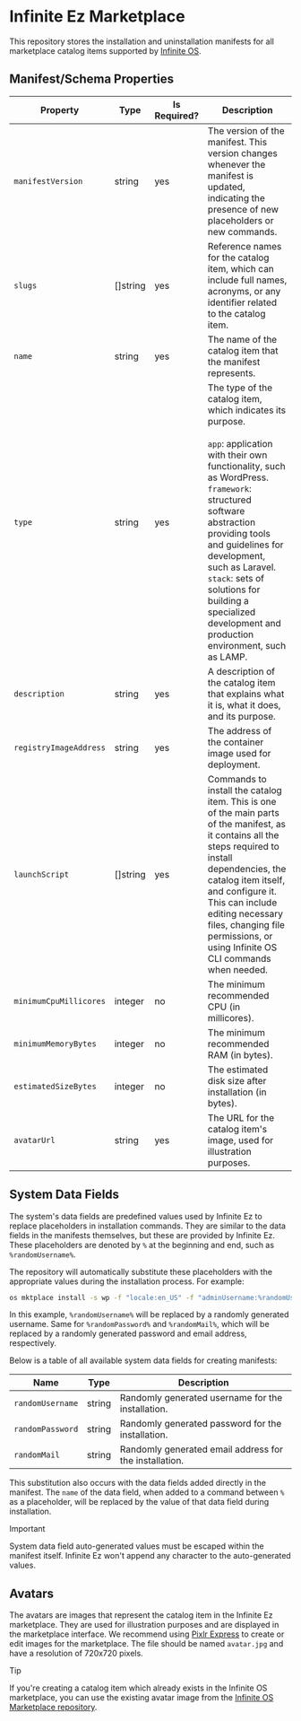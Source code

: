 # Infinite Ez Marketplace

This repository stores the installation and uninstallation manifests for all marketplace catalog items supported by [Infinite OS](https://github.com/goinfinite/os).

## Manifest/Schema Properties

| Property               | Type     | Is Required? | Description                                                                                                                                                                                                                                                                                                                                                               |
| ---------------------- | -------- | ------------ | ------------------------------------------------------------------------------------------------------------------------------------------------------------------------------------------------------------------------------------------------------------------------------------------------------------------------------------------------------------------------- |
| `manifestVersion`      | string   | yes          | The version of the manifest. This version changes whenever the manifest is updated, indicating the presence of new placeholders or new commands.                                                                                                                                                                                                                          |
| `slugs`                | []string | yes          | Reference names for the catalog item, which can include full names, acronyms, or any identifier related to the catalog item.                                                                                                                                                                                                                                              |
| `name`                 | string   | yes          | The name of the catalog item that the manifest represents.                                                                                                                                                                                                                                                                                                                |
| `type`                 | string   | yes          | The type of the catalog item, which indicates its purpose.<br/><br/>`app`: application with their own functionality, such as WordPress.<br/>`framework`: structured software abstraction providing tools and guidelines for development, such as Laravel.<br/>`stack`: sets of solutions for building a specialized development and production environment, such as LAMP. |
| `description`          | string   | yes          | A description of the catalog item that explains what it is, what it does, and its purpose.                                                                                                                                                                                                                                                                                |
| `registryImageAddress` | string   | yes          | The address of the container image used for deployment.                                                                                                                                                                                                                                                                                                                   |
| `launchScript`         | []string | yes          | Commands to install the catalog item. This is one of the main parts of the manifest, as it contains all the steps required to install dependencies, the catalog item itself, and configure it. This can include editing necessary files, changing file permissions, or using Infinite OS CLI commands when needed.                                                        |
| `minimumCpuMillicores` | integer  | no           | The minimum recommended CPU (in millicores).                                                                                                                                                                                                                                                                                                                              |
| `minimumMemoryBytes`   | integer  | no           | The minimum recommended RAM (in bytes).                                                                                                                                                                                                                                                                                                                                   |
| `estimatedSizeBytes`   | integer  | no           | The estimated disk size after installation (in bytes).                                                                                                                                                                                                                                                                                                                    |
| `avatarUrl`            | string   | yes          | The URL for the catalog item's image, used for illustration purposes.                                                                                                                                                                                                                                                                                                     |

## System Data Fields

The system's data fields are predefined values used by Infinite Ez to replace placeholders in installation commands. They are similar to the data fields in the manifests themselves, but these are provided by Infinite Ez. These placeholders are denoted by `%` at the beginning and end, such as `%randomUsername%`.

The repository will automatically substitute these placeholders with the appropriate values during the installation process. For example:

```bash
os mktplace install -s wp -f "locale:en_US" -f "adminUsername:%randomUsername%" -f "adminPassword:%randomPassword%" -f "adminMailAddress:%randomMail%"
```

In this example, `%randomUsername%` will be replaced by a randomly generated username. Same for `%randomPassword%` and `%randomMail%`, which will be replaced by a randomly generated password and email address, respectively.

Below is a table of all available system data fields for creating manifests:

| Name             | Type   | Description                                            |
| ---------------- | ------ | ------------------------------------------------------ |
| `randomUsername` | string | Randomly generated username for the installation.      |
| `randomPassword` | string | Randomly generated password for the installation.      |
| `randomMail`     | string | Randomly generated email address for the installation. |

This substitution also occurs with the data fields added directly in the manifest. The `name` of the data field, when added to a command between `%` as a placeholder, will be replaced by the value of that data field during installation.

> [!IMPORTANT]
> System data field auto-generated values must be escaped within the manifest itself. Infinite Ez won't append any character to the auto-generated values.

## Avatars

The avatars are images that represent the catalog item in the Infinite Ez marketplace. They are used for illustration purposes and are displayed in the marketplace interface.
We recommend using [Pixlr Express](https://pixlr.com/express/) to create or edit images for the marketplace. The file should be named `avatar.jpg` and have a resolution of 720x720 pixels.

> [!TIP]
> If you're creating a catalog item which already exists in the Infinite OS marketplace, you can use the existing avatar image from the [Infinite OS Marketplace repository](https://github.com/goinfinite/os-marketplace).
